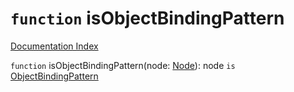 # `function` isObjectBindingPattern

[Documentation Index](../README.md)

`function` isObjectBindingPattern(node: [Node](../private.interface.Node/README.md)): node `is` [ObjectBindingPattern](../private.interface.ObjectBindingPattern/README.md)
